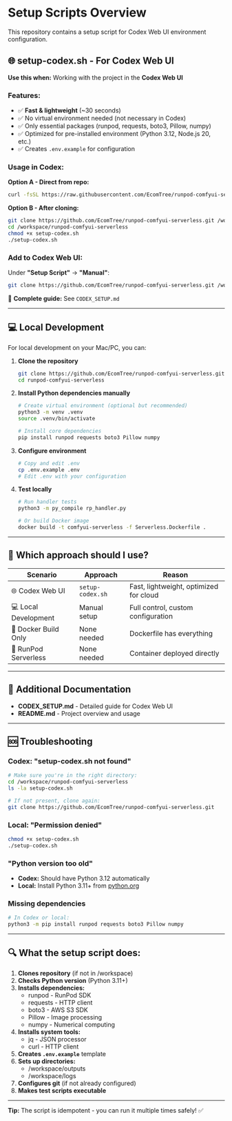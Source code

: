 # Setup Scripts Overview

This repository contains a setup script for Codex Web UI environment configuration.

## 🌐 setup-codex.sh - For Codex Web UI

**Use this when:** Working with the project in the **Codex Web UI**

### Features:
- ✅ **Fast & lightweight** (~30 seconds)
- ✅ No virtual environment needed (not necessary in Codex)
- ✅ Only essential packages (runpod, requests, boto3, Pillow, numpy)
- ✅ Optimized for pre-installed environment (Python 3.12, Node.js 20, etc.)
- ✅ Creates `.env.example` for configuration

### Usage in Codex:

**Option A - Direct from repo:**
```bash
curl -fsSL https://raw.githubusercontent.com/EcomTree/runpod-comfyui-serverless/main/setup-codex.sh | bash
```

**Option B - After cloning:**
```bash
git clone https://github.com/EcomTree/runpod-comfyui-serverless.git /workspace/runpod-comfyui-serverless
cd /workspace/runpod-comfyui-serverless
chmod +x setup-codex.sh
./setup-codex.sh
```

### Add to Codex Web UI:

Under **"Setup Script"** → **"Manual"**:
```bash
git clone https://github.com/EcomTree/runpod-comfyui-serverless.git /workspace/runpod-comfyui-serverless && cd /workspace/runpod-comfyui-serverless && chmod +x setup-codex.sh && ./setup-codex.sh
```

📖 **Complete guide:** See `CODEX_SETUP.md`

---

## 💻 Local Development

For local development on your Mac/PC, you can:

1. **Clone the repository**
   ```bash
   git clone https://github.com/EcomTree/runpod-comfyui-serverless.git
   cd runpod-comfyui-serverless
   ```

2. **Install Python dependencies manually**
   ```bash
   # Create virtual environment (optional but recommended)
   python3 -m venv .venv
   source .venv/bin/activate
   
   # Install core dependencies
   pip install runpod requests boto3 Pillow numpy
   ```

3. **Configure environment**
   ```bash
   # Copy and edit .env
   cp .env.example .env
   # Edit .env with your configuration
   ```

4. **Test locally**
   ```bash
   # Run handler tests
   python3 -m py_compile rp_handler.py
   
   # Or build Docker image
   docker build -t comfyui-serverless -f Serverless.Dockerfile .
   ```

---

## 🤔 Which approach should I use?

| Scenario | Approach | Reason |
|----------|----------|--------|
| 🌐 Codex Web UI | `setup-codex.sh` | Fast, lightweight, optimized for cloud |
| 💻 Local Development | Manual setup | Full control, custom configuration |
| 🐳 Docker Build Only | None needed | Dockerfile has everything |
| 🚀 RunPod Serverless | None needed | Container deployed directly |

---

## 📝 Additional Documentation

- **CODEX_SETUP.md** - Detailed guide for Codex Web UI
- **README.md** - Project overview and usage

---

## 🆘 Troubleshooting

### Codex: "setup-codex.sh not found"
```bash
# Make sure you're in the right directory:
cd /workspace/runpod-comfyui-serverless
ls -la setup-codex.sh

# If not present, clone again:
git clone https://github.com/EcomTree/runpod-comfyui-serverless.git
```

### Local: "Permission denied"
```bash
chmod +x setup-codex.sh
./setup-codex.sh
```

### "Python version too old"
- **Codex:** Should have Python 3.12 automatically
- **Local:** Install Python 3.11+ from [python.org](https://python.org)

### Missing dependencies
```bash
# In Codex or local:
python3 -m pip install runpod requests boto3 Pillow numpy
```

---

## 🔍 What the setup script does:

1. **Clones repository** (if not in /workspace)
2. **Checks Python version** (Python 3.11+)
3. **Installs dependencies:**
   - runpod - RunPod SDK
   - requests - HTTP client
   - boto3 - AWS S3 SDK
   - Pillow - Image processing
   - numpy - Numerical computing
4. **Installs system tools:**
   - jq - JSON processor
   - curl - HTTP client
5. **Creates `.env.example`** template
6. **Sets up directories:**
   - /workspace/outputs
   - /workspace/logs
7. **Configures git** (if not already configured)
8. **Makes test scripts executable**

---

**Tip:** The script is idempotent - you can run it multiple times safely! ✅
